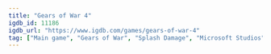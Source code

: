 ```yaml
---
title: "Gears of War 4"
igdb_id: 11186
igdb_url: "https://www.igdb.com/games/gears-of-war-4"
tag: ["Main game", "Gears of War", "Splash Damage", "Microsoft Studios", "The Coalition", "Shooter", "Single player", "Multiplayer", "Co-operative", "Split screen", "Third person", "Action", "Science fiction", "Horror"]
---
```

